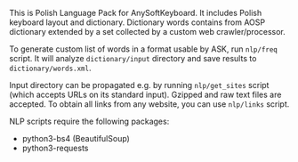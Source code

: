 This is Polish Language Pack for AnySoftKeyboard. It includes Polish keyboard
layout and dictionary. Dictionary words contains from AOSP dictionary extended
by a set collected by a custom web crawler/processor.

To generate custom list of words in a format usable by ASK, run `nlp/freq`
script. It will analyze `dictionary/input` directory and save results to
`dictionary/words.xml`.

Input directory can be propagated e.g. by running `nlp/get_sites` script (which
accepts URLs on its standard input). Gzipped and raw text files are accepted. To
obtain all links from any website, you can use `nlp/links` script.

NLP scripts require the following packages:

* python3-bs4 (BeautifulSoup)
* python3-requests
